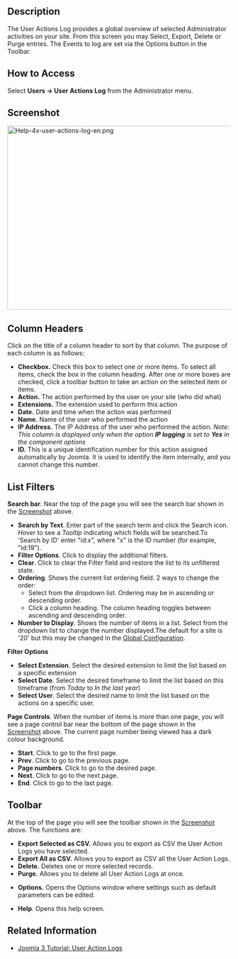 <!-- Help4.x:User_Actions_Log -->

## Description

The User Actions Log provides a global overview of selected
Administrator activities on your site. From this screen you may Select,
Export, Delete or Purge entries. The Events to log are set via the
Options button in the Toolbar.

## How to Access

Select **Users **→** User Actions Log** from the Administrator menu.

## Screenshot

<img
src="https://docs.joomla.org/images/e/eb/Help-4x-user-actions-log-en.png"
decoding="async" data-file-width="800" data-file-height="416"
width="800" height="416" alt="Help-4x-user-actions-log-en.png" />

## Column Headers

Click on the title of a column header to sort by that column. The
purpose of each column is as follows:

- **Checkbox.** Check this box to select one or more items. To select
  all items, check the box in the column heading. After one or more
  boxes are checked, click a toolbar button to take an action on the
  selected item or items.
- **Action.** The action performed by the user on your site (who did
  what)
- **Extensions.** The extension used to perform this action
- **Date.** Date and time when the action was performed
- **Name.** Name of the user who performed the action
- **IP Address.** The IP Address of the user who performed the action.
  *Note: This column is displayed only when the option **IP logging** is
  set to **Yes** in the component options*
- **ID.** This is a unique identification number for this action
  assigned automatically by Joomla. It is used to identify the item
  internally, and you cannot change this number.

## List Filters

**Search bar**. Near the top of the page you will see the search bar
shown in the [Screenshot](#screenshot) above.

- **Search by Text**. Enter part of the search term and click the Search
  icon. *Hover* to see a *Tooltip* indicating which fields will be
  searched.To 'Search by ID' enter "id:x", where "x" is the ID number
  (for example, "id:19").
- **Filter Options**. Click to display the additional filters.
- **Clear**. Click to clear the Filter field and restore the list to its
  unfiltered state.
- **Ordering**. Shows the current list ordering field. 2 ways to change
  the order:
  - Select from the dropdown list. Ordering may be in ascending or
    descending order.
  - Click a column heading. The column heading toggles between ascending
    and descending order.
- **Number to Display**. Shows the number of items in a list. Select
  from the dropdown list to change the number displayed.The default for
  a site is '20' but this may be changed in the [Global
  Configuration](https://docs.joomla.org/Help4.x:Site_Global_Configuration/en#defaultlistlimit "Help4.x:Site Global Configuration/en").

**Filter Options**

- **Select Extension**. Select the desired extension to limit the list
  based on a specific extension
- **Select Date**. Select the desired timeframe to limit the list based
  on this timeframe (from *Today* to *In the last year*)
- **Select User**. Select the desired name to limit the list based on
  the actions on a specific user.

**Page Controls**. When the number of items is more than one page, you
will see a page control bar near the bottom of the page shown in the
[Screenshot](#screenshot) above. The current page number being viewed
has a dark colour background.

- **Start**. Click to go to the first page.
- **Prev**. Click to go to the previous page.
- **Page numbers**. Click to go to the desired page.
- **Next**. Click to go to the next page.
- **End**. Click to go to the last page.

## Toolbar

At the top of the page you will see the toolbar shown in the
[Screenshot](#Screenshot) above. The functions are:

- **Export Selected as CSV.** Allows you to export as CSV the User
  Action Logs you have selected.
- **Export All as CSV.** Allows you to export as CSV all the User Action
  Logs.
- **Delete.** Deletes one or more selected records.
- **Purge.** Allows you to delete all User Action Logs at once.

<!-- -->

- **Options.** Opens the Options window where settings such as default
  parameters can be edited.

<!-- -->

- **Help**. Opens this help screen.

## Related Information

- [Joomla 3 Tutorial: User Action
  Logs](https://docs.joomla.org/J3.x:User_Action_Logs/en "J3.x:User Action Logs/en")
